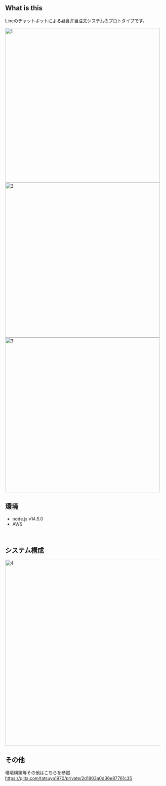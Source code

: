 ## What is this

Lineのチャットボットによる昼食弁当注文システムのプロトタイプです。

<img width="500" alt="1" src="https://github.com/tatsuya1970/bontoAWS/assets/7496610/54153834-84ad-4d01-8727-9bc0f755bae5">

<img width="500" alt="2" src="https://github.com/tatsuya1970/bontoAWS/assets/7496610/bc7660d2-308c-47e9-973d-0dee22d0f217">

<img width="500" alt="3" src="https://github.com/tatsuya1970/bontoAWS/assets/7496610/2f62aa4c-e3b6-441c-bcd5-0bc8bca2379b">

<br>

## 環境
- node.js v14.5.0
- AWS

<br>

## システム構成

<img width="600" alt="4" src="https://github.com/tatsuya1970/bontoAWS/assets/7496610/037c472a-582f-486c-bb1b-7a978ac37b69">

<br>

## その他

環境構築等その他はこちらを参照<br>
https://qiita.com/tatsuya1970/private/2d1803a0d36e87761c35

　<br>
